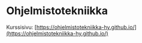 # Ohjelmistotekniikka

Kurssisivu: [https://ohjelmistotekniikka-hy.github.io/](https://ohjelmistotekniikka-hy.github.io/)
